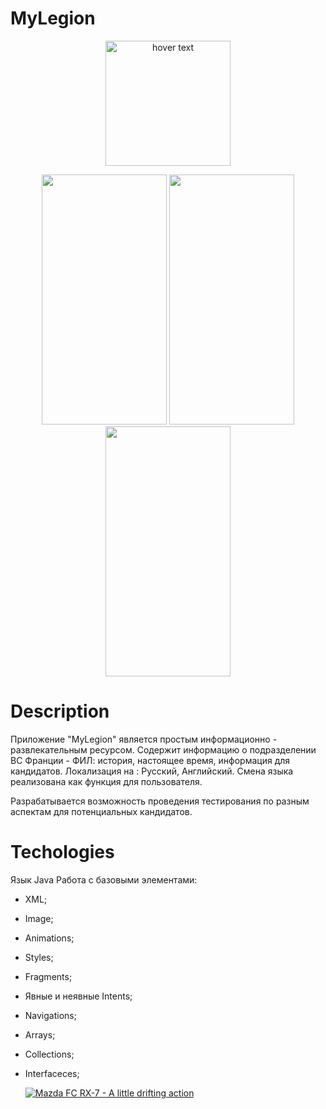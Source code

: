 # MyLegion

<p align="center">
  <img src="https://i.imgur.com/iRrVwsl.png" width="200" height ="200" title="hover text">
</p>

<p align="center">
   <img src="https://i.imgur.com/iKfsbB5.jpg" width="200" height ="400">
   <img src="https://i.imgur.com/51ar2OC.jpg" width="200" height ="400">
   <img src="https://i.imgur.com/Exj2UTJ.jpg" width="200" height ="400">
</p>

# Description

Приложение "MyLegion" является простым информационно - развлекательным ресурсом.
Содержит информацию о подразделении ВС Франции - ФИЛ: история, настоящее время, информация для кандидатов.
Локализация на : Русский, Английский. Смена языка реализована как функция для пользователя.

Разрабатывается возможность проведения тестирования по разным аспектам для потенциальных кандидатов.


# Techologies

Язык Java
Работа с базовыми элементами:
- XML;
- Image;
- Animations;
- Styles;
- Fragments;
- Явные и неявные Intents;
- Navigations;

- Arrays;
- Collections;
- Interfaceces;

  [![Mazda FC RX-7 - A little drifting action](https://i.imgur.com/xEhOUii.png)](https://play.google.com/store/apps/details?id=com.frenchforeignlegion&hl=ru)
